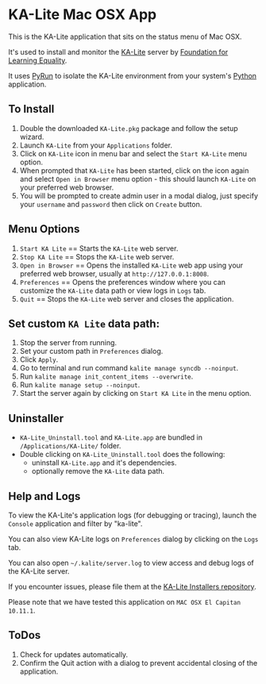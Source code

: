 KA-Lite Mac OSX App
===========================

This is the KA-Lite application that sits on the status menu of Mac OSX.  

It's used to install and monitor the [KA-Lite](https://github.com/learningequality/ka-lite/) server by [Foundation for Learning Equality](https://learningequality.org/).

It uses [PyRun](http://www.egenix.com/products/python/PyRun/) to isolate the KA-Lite environment from your system's [Python](https://www.python.org/) application.


## To Install

1. Double the downloaded `KA-Lite.pkg` package and follow the setup wizard.
1. Launch `KA-Lite` from your `Applications` folder.
1. Click on `KA-Lite` icon in menu bar and select the `Start KA-Lite` menu option.
1. When prompted that `KA-Lite` has been started, click on the icon again and select `Open in Browser` menu option - this should launch `KA-Lite` on your preferred web browser.
1. You will be prompted to create admin user in a modal dialog, just specify your `username` and `password` then click on `Create` button.


## Menu Options

1. `Start KA Lite` == Starts the `KA-Lite` web server.
1. `Stop KA Lite` == Stops the `KA-Lite` web server.
1. `Open in Browser` == Opens the installed `KA-Lite` web app using your preferred web browser, usually at `http://127.0.0.1:8008`.
1. `Preferences` == Opens the preferences window where you can customize the `KA-Lite` data path or view logs in `Logs` tab.
1. `Quit` == Stops the `KA-Lite` web server and closes the application.

## Set custom `KA Lite` data path:

 1. Stop the server from running.
 2. Set your custom path in `Preferences` dialog.
 3. Click `Apply`.
 4. Go to terminal and run command `kalite manage syncdb --noinput`.
 5. Run `kalite manage init_content_items --overwrite`.
 6. Run `kalite manage setup --noinput`.
 7. Start the server again by clicking on `Start KA Lite` in the menu option.


## Uninstaller
   
* `KA-Lite_Uninstall.tool` and `KA-Lite.app` are bundled in `/Applications/KA-Lite/` folder.  
* Double clicking on `KA-Lite_Uninstall.tool` does the following:
  - uninstall `KA-Lite.app` and it's dependencies. 
  - optionally remove the `KA-Lite` data path.


## Help and Logs

To view the KA-Lite's application logs (for debugging or tracing), launch the `Console` application and filter by "ka-lite".

You can also view KA-Lite logs on `Preferences` dialog by clicking on the `Logs` tab.

You can also open `~/.kalite/server.log` to view access and debug logs of the KA-Lite server.

If you encounter issues, please file them at the [KA-Lite Installers repository](https://github.com/learningequality/installers).

Please note that we have tested this application on `MAC OSX El Capitan 10.11.1`.


## ToDos

1. Check for updates automatically.
1. Confirm the Quit action with a dialog to prevent accidental closing of the application.
